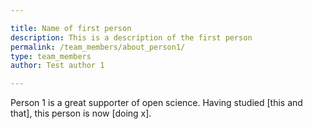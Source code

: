 ```yaml
---

title: Name of first person
description: This is a description of the first person
permalink: /team_members/about_person1/
type: team_members
author: Test author 1

---
```



Person 1 is a great supporter of open science. Having studied [this and that], this person is now [doing x].